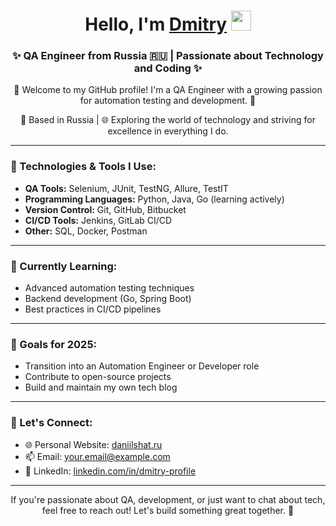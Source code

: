 <h1 align="center">Hello, I'm <a href="https://daniilshat.ru/" target="_blank">Dmitry</a> 
<img src="https://github.com/blackcater/blackcater/raw/main/images/Hi.gif" height="32"/></h1>

<h3 align="center">✨ QA Engineer from Russia 🇷🇺 | Passionate about Technology and Coding ✨</h3>

<p align="center">
🌟 Welcome to my GitHub profile! I'm a QA Engineer with a growing passion for automation testing and development. 🚀
</p>

<p align="center">
📍 Based in Russia | 🌐 Exploring the world of technology and striving for excellence in everything I do.
</p>

---

### 🔧 Technologies & Tools I Use:
- **QA Tools:** Selenium, JUnit, TestNG, Allure, TestIT
- **Programming Languages:** Python, Java, Go (learning actively)
- **Version Control:** Git, GitHub, Bitbucket
- **CI/CD Tools:** Jenkins, GitLab CI/CD
- **Other:** SQL, Docker, Postman

---

### 🌱 Currently Learning:
- Advanced automation testing techniques
- Backend development (Go, Spring Boot)
- Best practices in CI/CD pipelines

---

### 🎯 Goals for 2025:
- Transition into an Automation Engineer or Developer role
- Contribute to open-source projects
- Build and maintain my own tech blog

---

### 💬 Let's Connect:
- 🌐 Personal Website: [daniilshat.ru](https://daniilshat.ru/)
- 📫 Email: your.email@example.com
- 💼 LinkedIn: [linkedin.com/in/dmitry-profile](https://linkedin.com/in/dmitry-profile)

---

<p align="center">
If you're passionate about QA, development, or just want to chat about tech, feel free to reach out! Let's build something great together. 🚀
</p>
